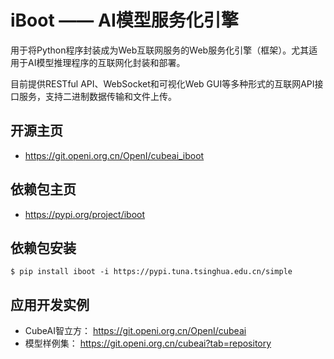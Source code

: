 # iBoot —— AI模型服务化引擎

用于将Python程序封装成为Web互联网服务的Web服务化引擎（框架）。尤其适用于AI模型推理程序的互联网化封装和部署。

目前提供RESTful API、WebSocket和可视化Web GUI等多种形式的互联网API接口服务，支持二进制数据传输和文件上传。

## 开源主页 

- https://git.openi.org.cn/OpenI/cubeai_iboot

## 依赖包主页 

- https://pypi.org/project/iboot

## 依赖包安装

    $ pip install iboot -i https://pypi.tuna.tsinghua.edu.cn/simple

## 应用开发实例

- CubeAI智立方： https://git.openi.org.cn/OpenI/cubeai   
- 模型样例集： https://git.openi.org.cn/cubeai?tab=repository
